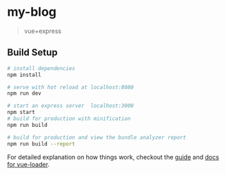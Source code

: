 # my-blog

> vue+express

## Build Setup

``` bash
# install dependencies
npm install

# serve with hot reload at localhost:8080
npm run dev

# start an express server  localhost:3000
npm start 
# build for production with minification
npm run build

# build for production and view the bundle analyzer report
npm run build --report
```

For detailed explanation on how things work, checkout the [guide](http://vuejs-templates.github.io/webpack/) and [docs for vue-loader](http://vuejs.github.io/vue-loader).
